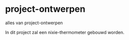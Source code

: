# project-ontwerpen
alles van project-ontwerpen

In dit project zal een nixie-thermometer gebouwd worden.
